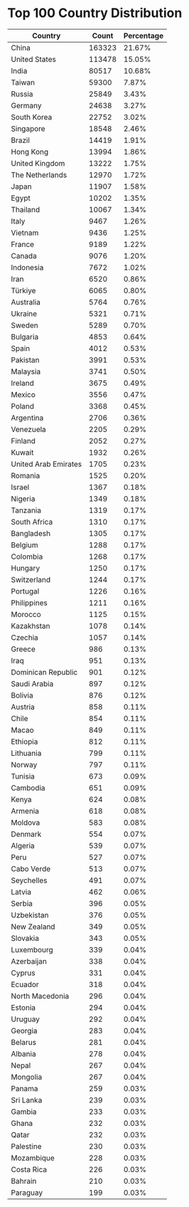 # Top 100 Country Distribution
| Country | Count | Percentage |
|----|----|----|
| China | 163323 | 21.67% |
| United States | 113478 | 15.05% |
| India | 80517 | 10.68% |
| Taiwan | 59300 | 7.87% |
| Russia | 25849 | 3.43% |
| Germany | 24638 | 3.27% |
| South Korea | 22752 | 3.02% |
| Singapore | 18548 | 2.46% |
| Brazil | 14419 | 1.91% |
| Hong Kong | 13994 | 1.86% |
| United Kingdom | 13222 | 1.75% |
| The Netherlands | 12970 | 1.72% |
| Japan | 11907 | 1.58% |
| Egypt | 10202 | 1.35% |
| Thailand | 10067 | 1.34% |
| Italy | 9467 | 1.26% |
| Vietnam | 9436 | 1.25% |
| France | 9189 | 1.22% |
| Canada | 9076 | 1.20% |
| Indonesia | 7672 | 1.02% |
| Iran | 6520 | 0.86% |
| Türkiye | 6065 | 0.80% |
| Australia | 5764 | 0.76% |
| Ukraine | 5321 | 0.71% |
| Sweden | 5289 | 0.70% |
| Bulgaria | 4853 | 0.64% |
| Spain | 4012 | 0.53% |
| Pakistan | 3991 | 0.53% |
| Malaysia | 3741 | 0.50% |
| Ireland | 3675 | 0.49% |
| Mexico | 3556 | 0.47% |
| Poland | 3368 | 0.45% |
| Argentina | 2706 | 0.36% |
| Venezuela | 2205 | 0.29% |
| Finland | 2052 | 0.27% |
| Kuwait | 1932 | 0.26% |
| United Arab Emirates | 1705 | 0.23% |
| Romania | 1525 | 0.20% |
| Israel | 1367 | 0.18% |
| Nigeria | 1349 | 0.18% |
| Tanzania | 1319 | 0.17% |
| South Africa | 1310 | 0.17% |
| Bangladesh | 1305 | 0.17% |
| Belgium | 1288 | 0.17% |
| Colombia | 1268 | 0.17% |
| Hungary | 1250 | 0.17% |
| Switzerland | 1244 | 0.17% |
| Portugal | 1226 | 0.16% |
| Philippines | 1211 | 0.16% |
| Morocco | 1125 | 0.15% |
| Kazakhstan | 1078 | 0.14% |
| Czechia | 1057 | 0.14% |
| Greece | 986 | 0.13% |
| Iraq | 951 | 0.13% |
| Dominican Republic | 901 | 0.12% |
| Saudi Arabia | 897 | 0.12% |
| Bolivia | 876 | 0.12% |
| Austria | 858 | 0.11% |
| Chile | 854 | 0.11% |
| Macao | 849 | 0.11% |
| Ethiopia | 812 | 0.11% |
| Lithuania | 799 | 0.11% |
| Norway | 797 | 0.11% |
| Tunisia | 673 | 0.09% |
| Cambodia | 651 | 0.09% |
| Kenya | 624 | 0.08% |
| Armenia | 618 | 0.08% |
| Moldova | 583 | 0.08% |
| Denmark | 554 | 0.07% |
| Algeria | 539 | 0.07% |
| Peru | 527 | 0.07% |
| Cabo Verde | 513 | 0.07% |
| Seychelles | 491 | 0.07% |
| Latvia | 462 | 0.06% |
| Serbia | 396 | 0.05% |
| Uzbekistan | 376 | 0.05% |
| New Zealand | 349 | 0.05% |
| Slovakia | 343 | 0.05% |
| Luxembourg | 339 | 0.04% |
| Azerbaijan | 338 | 0.04% |
| Cyprus | 331 | 0.04% |
| Ecuador | 318 | 0.04% |
| North Macedonia | 296 | 0.04% |
| Estonia | 294 | 0.04% |
| Uruguay | 292 | 0.04% |
| Georgia | 283 | 0.04% |
| Belarus | 281 | 0.04% |
| Albania | 278 | 0.04% |
| Nepal | 267 | 0.04% |
| Mongolia | 267 | 0.04% |
| Panama | 259 | 0.03% |
| Sri Lanka | 239 | 0.03% |
| Gambia | 233 | 0.03% |
| Ghana | 232 | 0.03% |
| Qatar | 232 | 0.03% |
| Palestine | 230 | 0.03% |
| Mozambique | 228 | 0.03% |
| Costa Rica | 226 | 0.03% |
| Bahrain | 210 | 0.03% |
| Paraguay | 199 | 0.03% |
